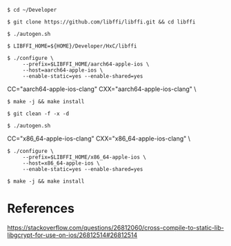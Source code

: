 


```
$ cd ~/Developer
```


```
$ git clone https://github.com/libffi/libffi.git && cd libffi
```

```
$ ./autogen.sh
```

```
$ LIBFFI_HOME=${HOME}/Developer/HxC/libffi
```

```
$ ./configure \
     --prefix=$LIBFFI_HOME/aarch64-apple-ios \
     --host=aarch64-apple-ios \
     --enable-static=yes --enable-shared=yes
```

  CC="aarch64-apple-ios-clang" CXX="aarch64-apple-ios-clang" \

```
$ make -j && make install
```


```
$ git clean -f -x -d
```

```
$ ./autogen.sh
```

  CC="x86_64-apple-ios-clang" CXX="x86_64-apple-ios-clang" \

```
$ ./configure \
     --prefix=$LIBFFI_HOME/x86_64-apple-ios \
     --host=x86_64-apple-ios \
     --enable-static=yes --enable-shared=yes
```

```
$ make -j && make install
```

# References

https://stackoverflow.com/questions/26812060/cross-compile-to-static-lib-libgcrypt-for-use-on-ios/26812514#26812514
